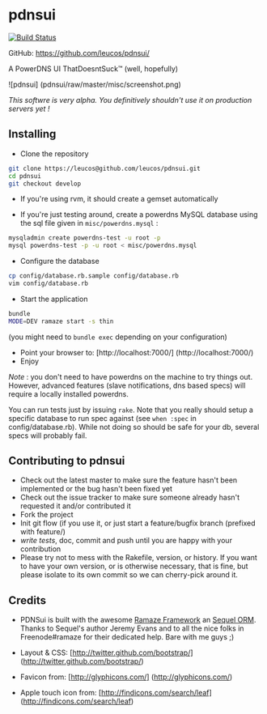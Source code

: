 pdnsui
======

[![Build
Status](https://secure.travis-ci.org/leucos/pdnsui.png?branch=master)](http://travis-ci.org/leucos/pdnsui)

GitHub: https://github.com/leucos/pdnsui/

A PowerDNS UI ThatDoesntSuck™ (well, hopefully)

![pdnsui]
(pdnsui/raw/master/misc/screenshot.png)

_This softwre is *very* alpha. You definitively shouldn't use it on
production servers yet !_

Installing
----------

* Clone the repository

```bash
git clone https://leucos@github.com/leucos/pdnsui.git
cd pdnsui
git checkout develop
```

* If you're using rvm, it should create a gemset automatically

* If you're just testing around, create a powerdns MySQL database using
  the sql file given in `misc/powerdns.mysql` :

```bash
mysqladmin create powerdns-test -u root -p
mysql powerdns-test -p -u root < misc/powerdns.mysql
```

* Configure the database

```bash
cp config/database.rb.sample config/database.rb
vim config/database.rb
```

* Start the application 

```bash
bundle
MODE=DEV ramaze start -s thin
```
(you might need to `bundle exec` depending on your configuration)

* Point your browser to: [http://localhost:7000/] (http://localhost:7000/)
* Enjoy

_Note_ : you don't need to have powerdns on the machine to try things out.
However, advanced features (slave notifications, dns based specs) will
require a locally installed powerdns.

You can run tests just by issuing `rake`. Note that you really should
setup a specific database to run spec against (see ``when :spec`` in
config/database.rb). While not doing so should be safe for your db,
several specs will probably fail.

Contributing to pdnsui
----------------------
 
* Check out the latest master to make sure the feature hasn't been
  implemented or the bug hasn't been fixed yet
* Check out the issue tracker to make sure someone already hasn't
  requested it and/or contributed it
* Fork the project
* Init git flow (if you use it, or just start a feature/bugfix branch
  (prefixed with feature/)
* _write tests_, doc, commit and push until you are happy with your contribution
* Please try not to mess with the Rakefile, version, or history. If you
  want to have your own version, or is otherwise necessary, that is
fine, but please isolate to its own commit so we can cherry-pick around
it.

Credits
-------
- PDNSui is built with the awesome [Ramaze
  Framework](https://github.com/Ramaze/ramaze) an [Sequel
ORM](https://github.com/jeremyevans/sequel). Thanks to Sequel's author
Jeremy Evans and to all the nice folks in Freenode#ramaze for their
dedicated help. Bare with me guys ;)

- Layout & CSS: [http://twitter.github.com/bootstrap/]
(http://twitter.github.com/bootstrap/)

- Favicon from: [http://glyphicons.com/] (http://glyphicons.com/)

- Apple touch icon from: [http://findicons.com/search/leaf] (http://findicons.com/search/leaf)

